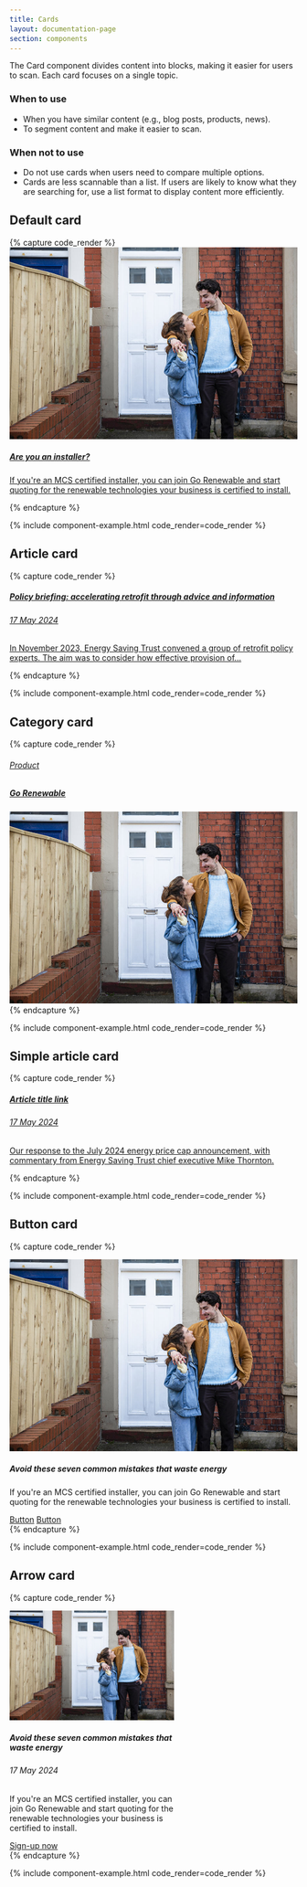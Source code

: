 ```yaml
---
title: Cards
layout: documentation-page
section: components
---
```


The Card component divides content into blocks, making it easier for users to scan. Each card focuses on a single topic.

### When to use

- When you have similar content (e.g., blog posts, products, news).
- To segment content and make it easier to scan.

### When not to use

- Do not use cards when users need to compare multiple options.
- Cards are less scannable than a list. If users are likely to know what they are searching for, use a list format to display content more efficiently.

## Default card

{% capture code_render %}
<a href="#" class="card">
  <img class="card-img-top" src="../assets/example-images/card-img.jpeg" alt="">
  <div class="card-body">
    <h5 class="card-title">Are you an installer?</h5>
    <p class="card-text">If you're an MCS certified installer, you can join Go Renewable and start quoting for the renewable technologies your business is certified to install.</p>
  </div>
</a>
{% endcapture %}

{% include component-example.html code_render=code_render %}

## Article card

{% capture code_render %}
<a href="#" class="card card-article">
  <div class="card-body">
    <hgroup>
      <h5 class="card-title">Policy briefing: accelerating retrofit through advice and information</h5>
      <h6 class="card-subtitle">17 May 2024</h6>
    </hgroup>
    <p class="card-text">In November 2023, Energy Saving Trust convened a group of retrofit policy experts. The aim was to consider how effective provision of…</p>
  </div>
</a>
{% endcapture %}

{% include component-example.html code_render=code_render %}

## Category card

{% capture code_render %}
<a href="#" class="card card-category">
  <div class="card-body">
  <hgroup>
    <h6 class="card-category">Product</h6>
    <h5 class="card-title">Go Renewable</h5>
  </hgroup>
  <img class="card-img-bottom" src="../assets/example-images/card-img.jpeg" alt="">
  </div>
</a>
{% endcapture %}

{% include component-example.html code_render=code_render %}

## Simple article card

{% capture code_render %}
<a href="#" class="card card-simple-article">
  <div class="card-body">
    <hgroup>
      <h5 class="card-title">Article title link</h5>
      <h6 class="card-subtitle mb-3 text-muted">17 May 2024</h6>
    </hgroup>
    <p class="card-text">Our response to the July 2024 energy price cap announcement, with commentary from Energy Saving Trust chief executive Mike Thornton.</p>
  </div>
</a>
{% endcapture %}

{% include component-example.html code_render=code_render %}

## Button card

{% capture code_render %}
<div class="card card-button card-borderless">
<img class="card-img-top" src="../assets/example-images/card-img.jpeg" alt="">
  <div class="card-body">
    <h5 class="card-title">Avoid these seven common mistakes that waste energy</h5>
    <p class="card-text">If you're an MCS certified installer, you can join Go Renewable and start quoting for the renewable technologies your business is certified to install.</p>
    <a href="#" class="btn btn-primary">Button</a>
    <a href="#" class="btn btn-secondary">Button</a>
  </div>
</div>
{% endcapture %}

{% include component-example.html code_render=code_render %}

## Arrow card

{% capture code_render %}
<div class="card card-arrow card-borderless" style="width: 18rem;">
<img class="card-img-top" src="../assets/example-images/card-img.jpeg" alt="">
  <div class="card-body">
    <hgroup>
      <h5 class="card-title">Avoid these seven common mistakes that waste energy</h5>
      <h6 class="card-subtitle">17 May 2024</h6>
    </hgroup>
    <p class="card-text">If you're an MCS certified installer, you can join Go Renewable and start quoting for the renewable technologies your business is certified to install.</p>
    <a aria-label="Avoid these seven common mistakes that waste energy: Sign-up now" href="#" class="arrow-link cta-link">Sign-up now</a>
  </div>
</div>
{% endcapture %}

{% include component-example.html code_render=code_render %}
